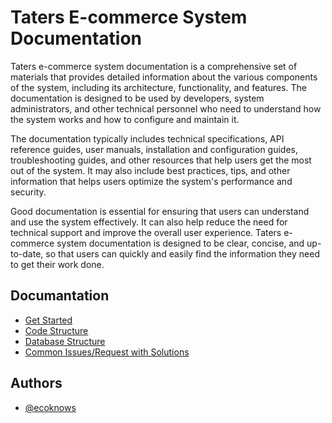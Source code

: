 # Taters E-commerce System Documentation

Taters e-commerce system documentation is a comprehensive set of materials that provides detailed information about the various components of the system, including its architecture, functionality, and features. The documentation is designed to be used by developers, system administrators, and other technical personnel who need to understand how the system works and how to configure and maintain it.

The documentation typically includes technical specifications, API reference guides, user manuals, installation and configuration guides, troubleshooting guides, and other resources that help users get the most out of the system. It may also include best practices, tips, and other information that helps users optimize the system's performance and security.

Good documentation is essential for ensuring that users can understand and use the system effectively. It can also help reduce the need for technical support and improve the overall user experience. Taters e-commerce system documentation is designed to be clear, concise, and up-to-date, so that users can quickly and easily find the information they need to get their work done.
## Documantation

 - [Get Started](https://github.com/Taters-Enterprises-Inc/Documantation/wiki/Get-Started)
 - [Code Structure](https://github.com/Taters-Enterprises-Inc/Documantation/wiki/Code-Structure)
 - [Database Structure](https://github.com/Taters-Enterprises-Inc/Documantation/wiki/Database-Structure)
 - [Common Issues/Request with Solutions](https://github.com/Taters-Enterprises-Inc/Documantation/wiki/Common-Issues-Or-Requests-With-Solutions)

## Authors

- [@ecoknows](https://www.github.com/ecoknows)

